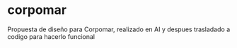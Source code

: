 # corpomar
Propuesta de diseño para Corpomar, realizado en AI y despues trasladado a codigo para hacerlo funcional

